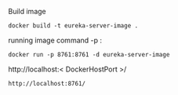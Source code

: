 Build image 

`docker build -t eureka-server-image .`

running image command -p <DockerHostPort>:<PortInContainer>

`docker run -p 8761:8761 -d eureka-server-image `

http://localhost:< DockerHostPort >/

`http://localhost:8761/`

